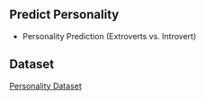 ## Predict Personality 
- Personality Prediction (Extroverts vs. Introvert)

## Dataset
[Personality Dataset](https://www.kaggle.com/datasets/rakeshkapilavai/extrovert-vs-introvert-behavior-data)
